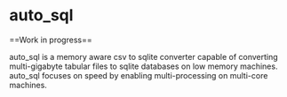 # auto_sql

==Work in progress==

auto_sql is a memory aware csv to sqlite converter capable of converting multi-gigabyte tabular files to sqlite
databases on low memory machines. auto_sql focuses on speed by enabling multi-processing on multi-core machines.


